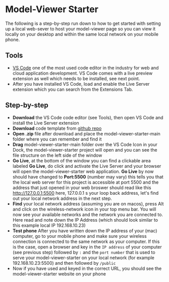 # Model-Viewer Starter


The following is a step-by-step run down to how to get started with setting up a local web-sever to host your model-viewer page so you can view it locally on your desktop and within the same local network on your mobile phone.


## Tools

- [VS Code](https://code.visualstudio.com/) one of the most used code editor in the industry for web and cloud application development. VS Code comes with a live preview extension as well which needs to be installed, see next point.
- After you have installed VS Code, load and enable the Live Server extension which you can search from the Extensions Tab.


## Step-by-step

- __Download__ the VS Code code editor (see Tools), then open VS Code and install the Live Server extension
- __Download__ code template from [github repo](https://github.com/sojamo/model-viewer-starter/archive/refs/heads/main.zip)
- __Open .zip__ file after download and place the model-viewer-starter-main folder where you can remember and find it
- __Drag__ model-viewer-starter-main folder over the VS Code Icon in your Dock, the model-viewer-starter project will open and you can see the file structure on the left side of the window
- __Go Live__, at the bottom of the window you can find a clickable area labeled __Go Live__, do click and activate the Live Server and your browser will open the model-viewer-starter web application. __Go Live__ by now should have changed to __Port:5500__ (number may vary) this tells you that the local web server for this project is accessible at port 5500 and the address that just opened in your web broswer should read like this http://127.0.0.1:5500 here, 127.0.0.1 s your loop back address, let's find out your local network address in the next step. 
- __Find__ your local network address (assuming you are on macos), press Alt and click on the wireless-network icon in your top menu bar. You will now see your available networks and the network you are connected to. Here read and note down the IP Address (which should look similar to this example local IP 192.168.10.23)
- __Test phone__ After you have written down the IP address of your (mac) computer, go to your mobile phone and make sure your wireless connection is connected to the same network as your computer. If this is the case, open a browser and key in the `IP address` of your computer (see previous step) followed by `:` and the `port number` that is used to serve your model-viewer-starter on your local network (for example 192.168.10.23:5500) and then followed by `/public` 
- Now if you have used and keyed in the correct URL, you should see the model-viewer-starter website on your phone


